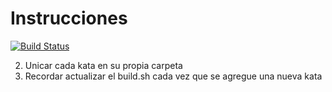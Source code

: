 # Instrucciones

[![Build Status](https://travis-ci.org/Bequita/IngenieriaDeSoftware.svg)](https://travis-ci.org/Bequita/IngenieriaDeSoftware)


2. Unicar cada kata en su propia carpeta
3. Recordar actualizar el build.sh cada vez que se agregue una nueva kata

